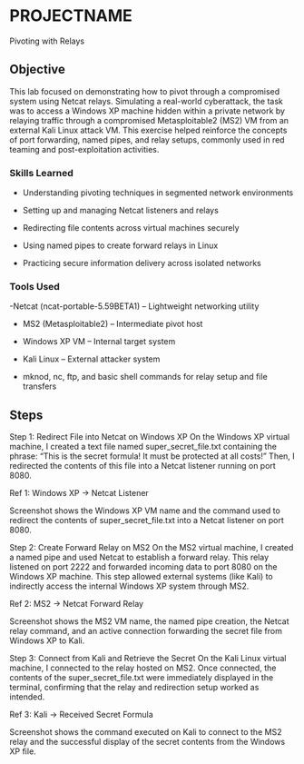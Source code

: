 # PROJECTNAME
Pivoting with Relays
## Objective

This lab focused on demonstrating how to pivot through a compromised system using Netcat relays. Simulating a real-world cyberattack, the task was to access a Windows XP machine hidden within a private network by relaying traffic through a compromised Metasploitable2 (MS2) VM from an external Kali Linux attack VM. This exercise helped reinforce the concepts of port forwarding, named pipes, and relay setups, commonly used in red teaming and post-exploitation activities.

### Skills Learned

- Understanding pivoting techniques in segmented network environments

- Setting up and managing Netcat listeners and relays

- Redirecting file contents across virtual machines securely

- Using named pipes to create forward relays in Linux

- Practicing secure information delivery across isolated networks

### Tools Used

-Netcat (ncat-portable-5.59BETA1) – Lightweight networking utility

- MS2 (Metasploitable2) – Intermediate pivot host

- Windows XP VM – Internal target system

- Kali Linux – External attacker system

- mknod, nc, ftp, and basic shell commands for relay setup and file transfers

## Steps
Step 1: Redirect File into Netcat on Windows XP
On the Windows XP virtual machine, I created a text file named super_secret_file.txt containing the phrase:
“This is the secret formula! It must be protected at all costs!”
Then, I redirected the contents of this file into a Netcat listener running on port 8080.

Ref 1: Windows XP → Netcat Listener

Screenshot shows the Windows XP VM name and the command used to redirect the contents of super_secret_file.txt into a Netcat listener on port 8080.

Step 2: Create Forward Relay on MS2
On the MS2 virtual machine, I created a named pipe and used Netcat to establish a forward relay. This relay listened on port 2222 and forwarded incoming data to port 8080 on the Windows XP machine. This step allowed external systems (like Kali) to indirectly access the internal Windows XP system through MS2.

Ref 2: MS2 → Netcat Forward Relay

Screenshot shows the MS2 VM name, the named pipe creation, the Netcat relay command, and an active connection forwarding the secret file from Windows XP to Kali.

Step 3: Connect from Kali and Retrieve the Secret
On the Kali Linux virtual machine, I connected to the relay hosted on MS2. Once connected, the contents of the super_secret_file.txt were immediately displayed in the terminal, confirming that the relay and redirection setup worked as intended.

Ref 3: Kali → Received Secret Formula

Screenshot shows the command executed on Kali to connect to the MS2 relay and the successful display of the secret contents from the Windows XP file.
